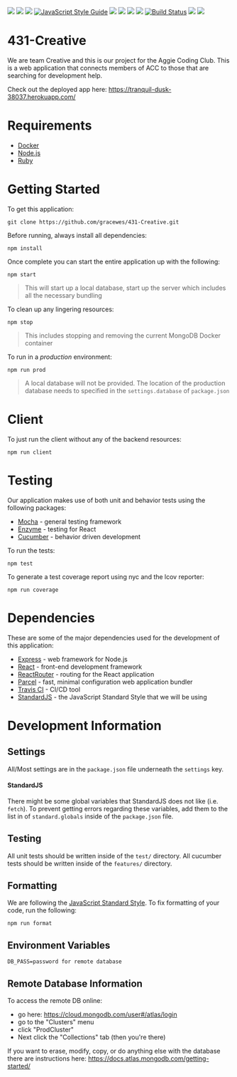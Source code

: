 <!-- ![](https://img.shields.io/snyk/vulnerabilities/github/gracewes/431-Creative.svg?colorB=g&style=for-the-badge) -->
<!-- ![](https://img.shields.io/coveralls/github/gracewes/431-Creative.svg?style=for-the-badge)-->

[![](https://img.shields.io/github/last-commit/gracewes/431-Creative.svg?style=for-the-badge)](https://github.tamu.edu/gracewes/Creative/graphs/commit-activity)
![](https://img.shields.io/david/gracewes/431-Creative.svg?style=for-the-badge)
![](https://img.shields.io/david/dev/gracewes/431-Creative.svg?style=for-the-badge)
[![JavaScript Style Guide](https://img.shields.io/badge/code%20style-standard.js-brightgreen.svg?style=for-the-badge)](https://standardjs.com)
[![](https://img.shields.io/github/commit-activity/w/gracewes/431-Creative.svg?style=for-the-badge)](https://github.tamu.edu/gracewes/Creative/graphs/commit-activity)
![](https://img.shields.io/github/languages/count/gracewes/431-Creative.svg?style=for-the-badge)
[![](https://img.shields.io/github/license/gracewes/431-Creative.svg?style=for-the-badge)](https://github.tamu.edu/gracewes/Creative/blob/master/LICENSE)
[![](https://img.shields.io/github/contributors/gracewes/431-Creative.svg?style=for-the-badge)](https://github.com/gracewes/431-Creative/graphs/contributors)
[![Build Status](https://img.shields.io/travis/gracewes/431-Creative.svg?style=for-the-badge)](https://travis-ci.org/gracewes/431-Creative)
[![](https://img.shields.io/snyk/vulnerabilities/github/gracewes/431-Creative.svg?style=for-the-badge)](https://snyk.io/test/github/gracewes/431-Creative)
[![](https://img.shields.io/coveralls/github/gracewes/431-Creative.svg?style=for-the-badge)](https://coveralls.io/github/gracewes/431-Creative)


# 431-Creative
We are team Creative and this is our project for the Aggie Coding Club. This is a web application that connects members of ACC to those that are searching for development help.

Check out the deployed app here: https://tranquil-dusk-38037.herokuapp.com/

# Requirements
- [Docker](https://www.docker.com/get-started)
- [Node.js](https://nodejs.org/en/)
- [Ruby](https://www.ruby-lang.org/en/)

# Getting Started
To get this application:
```
git clone https://github.com/gracewes/431-Creative.git
```
Before running, always install all dependencies:
```
npm install
```
Once complete you can start the entire application up with the following:
```
npm start
```
> This will start up a local database, start up the server which includes all the necessary bundling

To clean up any lingering resources:
```
npm stop
```
> This includes stopping and removing the current MongoDB Docker container

To run in a *production* environment:
```
npm run prod
```
> A local database will not be provided. The location of the production database needs to specified in the `settings.database` of `package.json`
# Client
To just run the client without any of the backend resources:
```
npm run client
```

# Testing
Our application makes use of both unit and behavior tests using the following packages:
- [Mocha](https://mochajs.org/) - general testing framework
- [Enzyme](https://airbnb.io/enzyme/) - testing for React
- [Cucumber](https://cucumber.io/) - behavior driven development

To run the tests:
```
npm test
```
To generate a test coverage report using nyc and the lcov reporter:
```
npm run coverage
```

# Dependencies
These are some of the major dependencies used for the development of this application:
- [Express](https://expressjs.com/) - web framework for Node.js
- [React](https://reactjs.org/) - front-end development framework
- [ReactRouter](https://reacttraining.com/react-router/) - routing for the React application
- [Parcel](https://parceljs.org/) - fast, minimal configuration web application bundler
- [Travis CI](https://travis-ci.org/) - CI/CD tool
- [StandardJS](https://standardjs.com/) - the JavaScript Standard Style that we will be using

# Development Information
## Settings
All/Most settings are in the `package.json` file underneath the `settings` key.

#### StandardJS
There might be some global variables that StandardJS does not like (i.e. `fetch`). To prevent getting errors regarding these variables, add them to the list in of `standard.globals` inside of the `package.json` file.

## Testing
All unit tests should be written inside of the `test/` directory.
All cucumber tests should be written inside of the `features/` directory.

## Formatting
We are following the [JavaScript Standard Style](https://standardjs.com/). To fix formatting of your code, run the following:
```
npm run format
```

## Environment Variables
```
DB_PASS=password for remote database
```

## Remote Database Information

To access the remote DB online:
- go here: https://cloud.mongodb.com/user#/atlas/login
- go to the "Clusters" menu 
- click "ProdCluster"
- Next click the "Collections" tab (then you're there)

If you want to erase, modify, copy, or do anything else with the database there are instructions here:
https://docs.atlas.mongodb.com/getting-started/
